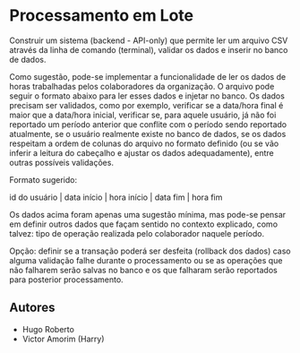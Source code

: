 # Processamento em Lote

Construir um sistema (backend - API-only) que permite ler um arquivo CSV através da linha de comando (terminal), validar os dados e inserir no banco de dados.

Como sugestão, pode-se implementar a funcionalidade de ler os dados de horas trabalhadas pelos colaboradores da organização. O arquivo pode seguir o formato abaixo para ler esses dados e injetar no banco. Os dados precisam ser validados, como por exemplo, verificar se a data/hora final é maior que a data/hora inicial, verificar se, para aquele usuário, já não foi reportado um período anterior que conflite com o período sendo reportado atualmente, se o usuário realmente existe no banco de dados, se os dados respeitam a ordem de colunas do arquivo no formato definido (ou se vão inferir a leitura do cabeçalho e ajustar os dados adequadamente), entre outras possíveis validações.

Formato sugerido:

id do usuário | data início | hora início | data fim | hora fim 

Os dados acima foram apenas uma sugestão mínima, mas pode-se pensar em definir outros dados que façam sentido no contexto explicado, como talvez: tipo de operação realizada pelo colaborador naquele período.

Opção: definir se a transação poderá ser desfeita (rollback dos dados) caso alguma validação falhe durante o processamento ou se as operações que não falharem serão salvas no banco e os que falharam serão reportados para posterior processamento.

## Autores

- Hugo Roberto
- Victor Amorim (Harry)
